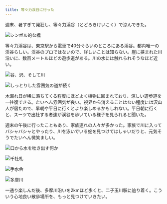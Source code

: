 ```yaml
---
title: 等々力渓谷に行った
---
```

週末、暑すぎて発狂し、等々力渓谷（とどろきけいこく）で涼んできた。

![](https://lh5.googleusercontent.com/MeZMENa3Snt-rW3tIITzA1xCnUu3ASBP95mTxaIDsnpUF4fe6vWhRkw7KqT1MwDDNH1bO2jfQjg-_vjdiLWpX2NbV0Z55x9-Ds7czcX5C-ZQwFxLQMeWsZwOQ4Tk-lmjroofdbdKrTo8vbYi0DjFCG-527FB6GY7cK4AS3j9AujLEKKTyRvKghkuAw "シンボル的な橋")

等々力渓谷は、東京駅から電車で40分ぐらいのところにある渓谷。都内唯一の渓谷らしい。渓谷のプロではないので、詳しいことは知らない。崖に挟まれた川沿いに、数百メートルほどの遊歩道がある。川の水には触れられそうなほど近い。

![](https://lh3.googleusercontent.com/PUAiBjVcqpo3i8ZNqUgCa-rOK8EwCnQbWDhrywLqBv-0oQrZJrIEMt2e6OlEH09K9RMd2w6xYiXKK4qUD0WruoUME4zJtiJ6_YPn2kcdLxTbayIffiJDPqWuHybHsZgav6vfK6vu88aF6PIGHXZaHsRQ_1ORYa2J34R91Uf6GwMMHtSLYnOeBo9_pA "谷、沢、そして川")

![](https://lh4.googleusercontent.com/vAT-B5FAtqeeqg5hqsywR8F_Axg2shvOrO5zaNF2fmcpUD6yRsWW45K9PaTQsD3pUajqPMnHNledzJhaFgJZev18nT1Xbruu_J4Y2sapS8iDuhLGp2fjjj_viSu6bMbypuUnFQqM5P3L_0ledmtYLF4KcIM04d2X5HnY7WK0lMHpYFyzGdbN3z2Bjg "しっとりした雰囲気の道が続く")

木漏れ日が稀に落ちてくる程度にほどよく植物に囲まれており、涼しい遊歩道を一往復できる。たいへん雰囲気が良い。視界から消えることはない程度には沢山人が居たので、早朝や平日に行くとより楽しめるかもしれない。平日朝に行くと、スーツで出社する者達が渓谷を歩いている様子を見られると聞いた。

週末の午後に行ったこともあり、家族連れの人々が多かった。家族で川に入ってバシャバシャとやったり、川を泳いでいる蛇を見つけてはしゃいだりと、元気そうでたいへん微笑ましい。

![](https://lh6.googleusercontent.com/Q0DV878gw1K4lRf56NuoMS84ODtBNkVhFdglrOmBoIL5fsVoJpdXKMd5csK2NU1X5idfyyh2phX7meLEctSOmT43zT5eIKjvr1j7bjeiOW1e3VxUvsgHri9cQztkWhzOqr6SMifhCoqSn7ZsLefTULnFevIhnDK0kufqSGmRiKD41Gjypk0Hp7gejg "口から水を吐き出す何か")

![](https://lh5.googleusercontent.com/qvdKjpcFzn3tFUpD9uGw_MwvJ6CVA0CUAvtEPJitTmCU94wsqSMfpqDSp9ipX5zSbjciP0Hy2mrH10csMgyTfKJOwiBLElIMpTSSmeYesv0pHa3yhr_EZnYfwa9wLI6saHyV0fuol-xmxw42f6UHnXV5WJYSfPVazn-rVnG-HYXZZeagWmdx8TfUjg "千社札")

![](https://lh3.googleusercontent.com/FE0QH4Dgr-qx7CgJ2jrrJzLHK_U05lBfFxuThbMGPIdgByhXng49B_1i-DL7QLmUFwrllvNfocpiSFHGkbBi-z60aatkBfksZkatru_MpOh2M8WEezETugqoh-1x0IKfLNsmRwlihZzOr1PekIR1sDAzjI-bS8a-_yQ0XJABThQjw5JZqVUWjyBhjg "手水舎")

![](https://lh4.googleusercontent.com/V8aFUj1oa_RpQ3wTFegKt80OokushVUpd8a8pxmNFk4gpZQD2c51SO0YQME85LjkH_0_XaTx4y1-ioMRkGYSUfKG7O18O4gEg_TeobyLVOju2dYxe1dJSn0beX8pc_kNl2Ip9mNkiuUowXs21fERYy718Fh85X4d3A7s45ZZgM53r2t02ovo__K1pw "多摩川")

一通り楽しんだ後、多摩川沿いを2kmほど歩くと、二子玉川駅に辿り着く。こういう心地良い散歩場所を、もっと見つけていきたい。
